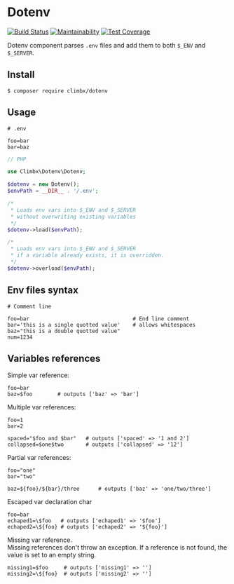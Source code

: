 # Dotenv

[![Build Status](https://travis-ci.com/climbx/Dotenv.svg?branch=1.0)](https://travis-ci.com/climbx/Dotenv)
[![Maintainability](https://api.codeclimate.com/v1/badges/95d884d048e91086df7d/maintainability)](https://codeclimate.com/github/climbx/Dotenv/maintainability)
[![Test Coverage](https://api.codeclimate.com/v1/badges/95d884d048e91086df7d/test_coverage)](https://codeclimate.com/github/climbx/Dotenv/test_coverage)

Dotenv component parses `.env` files and add them to both `$_ENV` and
`$_SERVER`.

## Install

```
$ composer require climbx/dotenv
```

## Usage

```dotenv
# .env

foo=bar
bar=baz
```

```php
// PHP

use Climbx\Dotenv\Dotenv;

$dotenv = new Dotenv();
$envPath = __DIR__ . '/.env';

/*
 * Loads env vars into $_ENV and $_SERVER
 * without overwriting existing variables
 */
$dotenv->load($envPath);

/*
 * Loads env vars into $_ENV and $_SERVER
 * if a variable already exists, it is overridden.
 */
$dotenv->overload($envPath);
```

## Env files syntax
```dotenv
# Comment line

foo=bar                                 # End line comment
bar='this is a single quotted value'    # allows whitespaces
baz="this is a double quotted value"   
num=1234
```
 
## Variables references

Simple var reference:
```dotenv
foo=bar
baz=$foo        # outputs ['baz' => 'bar']
```

Multiple var references:
```dotenv
foo=1
bar=2

spaced="$foo and $bar"   # outputs ['spaced' => '1 and 2']
collapsed=$one$two       # outputs ['collapsed' => '12']
```

Partial var references:
```dotenv
foo="one"
bar="two"

baz=${foo}/${bar}/three      # outputs ['baz' => 'one/two/three']
```

Escaped var declaration char
```dotenv
foo=bar
echaped1=\$foo   # outputs ['echaped1' => '$foo']
echaped2=\${foo} # outputs ['echaped2' => '${foo}']
```

Missing var reference.  
Missing references don't throw an exception. If a reference is not found,
the value is set to an empty string.
```dotenv
missing1=$foo     # outputs ['missing1' => '']
missing2=\${foo}  # outputs ['missing2' => '']
```
